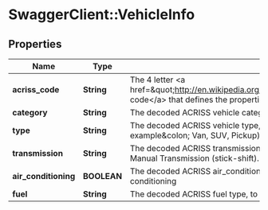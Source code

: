 # SwaggerClient::VehicleInfo

## Properties
Name | Type | Description | Notes
------------ | ------------- | ------------- | -------------
**acriss_code** | **String** | The 4 letter &lt;a href&#x3D;\&quot;http://en.wikipedia.org/wiki/ACRISS_Car_Classification_Code\&quot;&gt;ACRISS code&lt;/a&gt; that defines the properties of vehicle being rented. | 
**category** | **String** | The decoded ACRISS vehicle category (For example&amp;colon; Economy, Luxury, Standard). | 
**type** | **String** | The decoded ACRISS vehicle type, to let you know what kind of vehicle this is (For example&amp;colon; Van, SUV, Pickup). | [optional] 
**transmission** | **String** | The decoded ACRISS transmission type, to let you know if this vehicle is Automatic or Manual Transmission (stick-shift). | [optional] 
**air_conditioning** | **BOOLEAN** | The decoded ACRISS air_conditioning information, to let you know if this vehicle has air conditioning | [optional] 
**fuel** | **String** | The decoded ACRISS fuel type, to let you know if this vehicle is hybrid, electric, etc. | [optional] 



